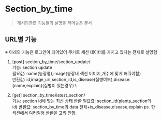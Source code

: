# Section_by_time

> 게시판관련 기능들의 설명을 적어놓은 문서

## URL별 기능

※ 아래의 기능은 로그인이 되어있어 쿠키로 세션 데이터를 가지고 있다는 전재로 설명함

1. [post] section_by_time/section_update/ \
기능: section update \
필요값: name(농장명),image(농장내 섹션 이미지,개수에 맞게 해줘야함) \
반환값: id,image_url,section_id,is_disease(질병여부),disease:{name,explain}(질병이 있는경우) \
   
2. [get] section_by_time/latest_section/ \
기능: section id에 맞는 최신 상태 반환
필요값: section_id(plants_section의 id)
반환값: section_by_time의 data 전체+is_disease,disease,explain
ps. 한 섹션에서 여러질병 반환을 고려 안함.


